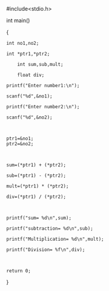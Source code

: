 #include<stdio.h>

int main()

{

	int no1,no2;

	int *ptr1,*ptr2;	

        int sum,sub,mult;

        float div;   

    printf("Enter number1:\n");

    scanf("%d",&no1);

    printf("Enter number2:\n");

    scanf("%d",&no2);

    

    ptr1=&no1;
    ptr2=&no2;

    

    sum=(*ptr1) + (*ptr2);

    sub=(*ptr1) - (*ptr2);

    mult=(*ptr1) * (*ptr2);

    div=(*ptr1) / (*ptr2);

    

    printf("sum= %d\n",sum);

    printf("subtraction= %d\n",sub);

    printf("Multiplication= %d\n",mult);

    printf("Division= %f\n",div);



    return 0;
}
